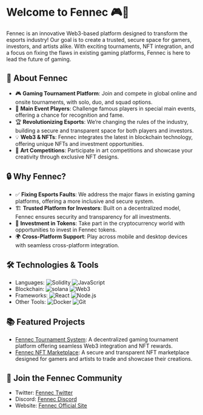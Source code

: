 # Welcome to Fennec 🎮🦊

Fennec is an innovative Web3-based platform designed to transform the esports industry! Our goal is to create a trusted, secure space for gamers, investors, and artists alike. With exciting tournaments, NFT integration, and a focus on fixing the flaws in existing gaming platforms, Fennec is here to lead the future of gaming.

## 🚀 About Fennec
- 🎮 **Gaming Tournament Platform**: Join and compete in global online and onsite tournaments, with solo, duo, and squad options.
- 🌟 **Main Event Players**: Challenge famous players in special main events, offering a chance for recognition and fame.
- 🏆 **Revolutionizing Esports**: We’re changing the rules of the industry, building a secure and transparent space for both players and investors.
- 💡 **Web3 & NFTs**: Fennec integrates the latest in blockchain technology, offering unique NFTs and investment opportunities.
- 🎨 **Art Competitions**: Participate in art competitions and showcase your creativity through exclusive NFT designs.

## 🔒 Why Fennec?
- ✅ **Fixing Esports Faults**: We address the major flaws in existing gaming platforms, offering a more inclusive and secure system.
- 🏗 **Trusted Platform for Investors**: Built on a decentralized model, Fennec ensures security and transparency for all investments.
- 💼 **Investment in Tokens**: Take part in the cryptocurrency world with opportunities to invest in Fennec tokens.
- 🌍 **Cross-Platform Support**: Play across mobile and desktop devices with seamless cross-platform integration.

## 🛠️ Technologies & Tools
- Languages: ![Solidity](https://img.shields.io/badge/-Solidity-333?style=flat&logo=solidity) ![JavaScript](https://img.shields.io/badge/-JavaScript-333?style=flat&logo=javascript)
- Blockchain: ![solana](https://img.shields.io/badge/-solana-333?style=flat&logo=ethereum) ![Web3](https://img.shields.io/badge/-Web3-333?style=flat&logo=web3.js)
- Frameworks: ![React](https://img.shields.io/badge/-React-333?style=flat&logo=react) ![Node.js](https://img.shields.io/badge/-Node.js-333?style=flat&logo=node.js)
- Other Tools: ![Docker](https://img.shields.io/badge/-Docker-333?style=flat&logo=docker) ![Git](https://img.shields.io/badge/-Git-333?style=flat&logo=git)

## 📚 Featured Projects
- [Fennec Tournament System](https://github.com/fennec-project/tournament-system): A decentralized gaming tournament platform offering seamless Web3 integration and NFT rewards.
- [Fennec NFT Marketplace](https://github.com/fennec-project/nft-marketplace): A secure and transparent NFT marketplace designed for gamers and artists to trade and showcase their creations.

## 🤝 Join the Fennec Community
- Twitter: [Fennec Twitter](https://twitter.com/@fennecworldwide)
- Discord: [Fennec Discord](https://discord.gg/zffkpmTC)
- Website: [Fennec Official Site](https://www.fennecfnc.org)

